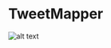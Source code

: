 # TweetMapper

![alt text]([(https://github.com/encrebidle/TweetMapper/blob/master/tweetmapper.PNG)https://github.com/encrebidle/TweetMapper/blob/master/tweetmapper.PNG?raw=true])
